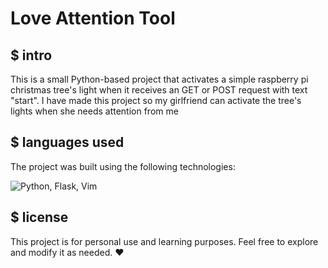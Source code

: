 # Love Attention Tool

## $ intro
This is a small Python-based project that activates a simple raspberry pi christmas tree's light when it receives an GET or POST request with text "start".
I have made this project so my girlfriend can activate the tree's lights when she needs attention from me

## $ languages used
The project was built using the following technologies:

![Python, Flask, Vim](https://skillicons.dev/icons?i=python,flask,vim,)

## $ license
This project is for personal use and learning purposes. Feel free to explore and modify it as needed. ❤️
